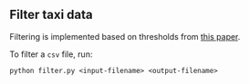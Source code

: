 Filter taxi data
----------------

Filtering is implemented based on thresholds from
[this paper](https://www.dropbox.com/s/deruyszudfqrll0/TRB15DonovanWork.pdf).

To filter a `csv` file, run:

    python filter.py <input-filename> <output-filename>
